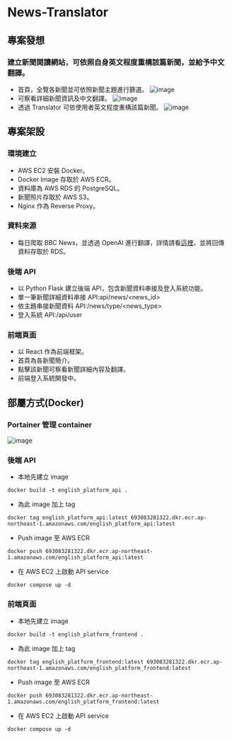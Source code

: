 # News-Translator

## 專案發想

### 建立新聞閱讀網站，可依照自身英文程度重構該篇新聞，並給予中文翻譯。

- 首頁，全覽各新聞並可依照新聞主題進行篩選。
  ![image](https://github.com/Ben950128/News-Translator/tree/main/images/homepage.png)
- 可察看詳細新聞資訊及中文翻譯。
  ![image](https://github.com/Ben950128/News-Translator/tree/main/images/news.png)
- 透過 Translator 可依使用者英文程度重構該篇新聞。
  ![image](https://github.com/Ben950128/News-Translator/tree/main/images/translator.png)

## 專案架設

### 環境建立

- AWS EC2 安裝 Docker。
- Docker Image 存取於 AWS ECR。
- 資料庫為 AWS RDS 的 PostgreSQL。
- 新聞照片存取於 AWS S3。
- Nginx 作為 Reverse Proxy。

### 資料來源

- 每日爬取 BBC News，並透過 OpenAI 進行翻譯，詳情請看[這裡](https://github.com/Ben950128/ChatGPT-Translate-BBC-News.git)，並將回傳資料存取於 RDS。

### 後端 API

- 以 Python Flask 建立後端 API，包含新聞資料串接及登入系統功能。
- 單一筆新聞詳細資料串接 API:api/news/<news_id>
- 依主題串接新聞資料 API:/news/type/<news_type>
- 登入系統 API:/api/user

### 前端頁面

- 以 React 作為前端框架。
- 首頁為各新聞簡介。
- 點擊該新聞可察看新聞詳細內容及翻譯。
- 前端登入系統開發中。

## 部屬方式(Docker)

### Portainer 管理 container

![image](https://github.com/Ben950128/News-Translator/tree/main/images/portainer.png)

### 後端 API

- 本地先建立 image

```console
docker build -t english_platform_api .
```

- 為此 image 加上 tag

```console
docker tag english_platform_api:latest 693083281322.dkr.ecr.ap-northeast-1.amazonaws.com/english_platform_api:latest
```

- Push image 至 AWS ECR

```console
docker push 693083281322.dkr.ecr.ap-northeast-1.amazonaws.com/english_platform_api:latest
```

- 在 AWS EC2 上啟動 API service

```console
docker compose up -d
```

### 前端頁面

- 本地先建立 image

```console
docker build -t english_platform_frontend .
```

- 為此 image 加上 tag

```console
docker tag english_platform_frontend:latest 693083281322.dkr.ecr.ap-northeast-1.amazonaws.com/english_platform_frontend:latest
```

- Push image 至 AWS ECR

```console
docker push 693083281322.dkr.ecr.ap-northeast-1.amazonaws.com/english_platform_frontend:latest
```

- 在 AWS EC2 上啟動 API service

```console
docker compose up -d
```
